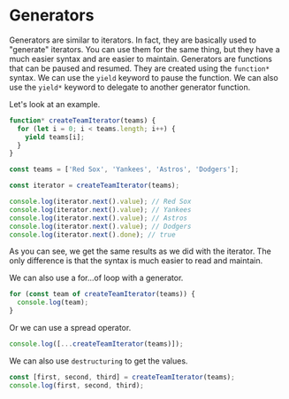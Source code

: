 # Generators

Generators are similar to iterators. In fact, they are basically used to "generate" iterators. You can use them for the same thing, but they have a much easier syntax and are easier to maintain. Generators are functions that can be paused and resumed. They are created using the `function*` syntax. We can use the `yield` keyword to pause the function. We can also use the `yield*` keyword to delegate to another generator function.

Let's look at an example.

```js
function* createTeamIterator(teams) {
  for (let i = 0; i < teams.length; i++) {
    yield teams[i];
  }
}

const teams = ['Red Sox', 'Yankees', 'Astros', 'Dodgers'];

const iterator = createTeamIterator(teams);

console.log(iterator.next().value); // Red Sox
console.log(iterator.next().value); // Yankees
console.log(iterator.next().value); // Astros
console.log(iterator.next().value); // Dodgers
console.log(iterator.next().done); // true
```

As you can see, we get the same results as we did with the iterator. The only difference is that the syntax is much easier to read and maintain.

We can also use a for...of loop with a generator.

```js
for (const team of createTeamIterator(teams)) {
  console.log(team);
}
```

Or we can use a spread operator.

```js
console.log([...createTeamIterator(teams)]);
```

We can also use `destructuring` to get the values.

```js
const [first, second, third] = createTeamIterator(teams);
console.log(first, second, third);
```
